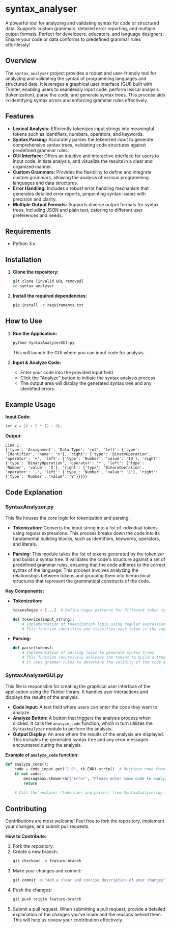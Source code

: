 
# syntax_analyser

A powerful tool for analyzing and validating syntax for code or structured data. Supports custom grammars, detailed error reporting, and multiple output formats. Perfect for developers, educators, and language designers. Ensure your code or data conforms to predefined grammar rules effortlessly!

## Overview

The `syntax_analyser` project provides a robust and user-friendly tool for analyzing and validating the syntax of programming languages and structured data. It leverages a graphical user interface (GUI) built with Tkinter, enabling users to seamlessly input code, perform lexical analysis (tokenization), parse the code, and generate syntax trees. This process aids in identifying syntax errors and enforcing grammar rules effectively.

## Features

* **Lexical Analysis:**  Efficiently tokenizes input strings into meaningful tokens such as identifiers, numbers, operators, and keywords.
* **Syntax Parsing:**  Accurately parses the tokenized input to generate comprehensive syntax trees, validating code structures against predefined grammar rules.
* **GUI Interface:** Offers an intuitive and interactive interface for users to input code, initiate analysis, and visualize the results in a clear and organized manner.
* **Custom Grammars:**  Provides the flexibility to define and integrate custom grammars, allowing the analysis of various programming languages and data structures.
* **Error Handling:**  Includes a robust error handling mechanism that generates detailed error reports, pinpointing syntax issues with precision and clarity.
* **Multiple Output Formats:** Supports diverse output formats for syntax trees, including JSON and plain text, catering to different user preferences and needs.


## Requirements

* Python 3.x


## Installation

1. **Clone the repository:**

   ```bash
   git clone [invalid URL removed]
   cd syntax_analyser
   ```

2. **Install the required dependencies:**

   ```bash
   pip install -r requirements.txt
   ```


## How to Use

1. **Run the Application:**

   ```bash
   python SyntaxAnalyzerGUI.py
   ```

   This will launch the GUI where you can input code for analysis.

2. **Input & Analyze Code:**

   * Enter your code into the provided input field.
   * Click the "Analyze" button to initiate the syntax analysis process.
   * The output area will display the generated syntax tree and any identified errors.

## Example Usage

**Input Code:**

```python
int x = 10 + 5 * (2 - 8);
```

**Output:**

```
Line 1:
{'type': 'Assignment', 'Data Type': 'int', 'left': {'type': 'Identifier', 'name': 'x'}, 'right': {'type': 'BinaryOperation', 'operator': '+', 'left': {'type': 'Number', 'value': '10'}, 'right': {'type': 'BinaryOperation', 'operator': '*', 'left': {'type': 'Number', 'value': '5'}, 'right': {'type': 'BinaryOperation', 'operator': '-', 'left': {'type': 'Number', 'value': '2'}, 'right': {'type': 'Number', 'value': '8'}}}}}
```

## Code Explanation

### SyntaxAnalyzer.py

This file houses the core logic for tokenization and parsing:

* **Tokenization:** Converts the input string into a list of individual tokens using regular expressions. This process breaks down the code into its fundamental building blocks, such as identifiers, keywords, operators, and literals.

* **Parsing:**  This module takes the list of tokens generated by the tokenizer and builds a syntax tree. It validates the code's structure against a set of predefined grammar rules, ensuring that the code adheres to the correct syntax of the language. This process involves analyzing the relationships between tokens and grouping them into hierarchical structures that represent the grammatical constructs of the code.

**Key Components:**

* **Tokenization:**

  ```python
  tokensRegex = [...]  # Define regex patterns for different token types
  
  def tokenize(input_string):
      # Implementation of tokenization logic using regular expression matching and iteration over the input string
      # This function identifies and classifies each token in the input code.
  ```

* **Parsing:**

  ```python
  def parse(tokens):
      # Implementation of parsing logic to generate syntax trees
      # This function recursively analyzes the tokens to build a tree-like representation of the code's syntactic structure.
      # It uses grammar rules to determine the validity of the code and to identify any syntax errors.
  ```

### SyntaxAnalyzerGUI.py

This file is responsible for creating the graphical user interface of the application using the Tkinter library. It handles user interactions and displays the results of the analysis.

* **Code Input:** A text field where users can enter the code they want to analyze.
* **Analyze Button:**  A button that triggers the analysis process when clicked. It calls the `analyze_code` function, which in turn utilizes the `SyntaxAnalyzer` module to perform the analysis.
* **Output Display:** An area where the results of the analysis are displayed. This includes the generated syntax tree and any error messages encountered during the analysis.

**Example of `analyze_code` function:**

```python
def analyze_code():
    code = code_input.get("1.0", tk.END).strip()  # Retrieve code from the input field
    if not code:
        messagebox.showerror("Error", "Please enter some code to analyze.")  # Display an error message if no code is entered
        return
    
    # Call the analyzer (tokenizer and parser) from SyntaxAnalyzer.py and display results in the output area
```

## Contributing

Contributions are most welcome! Feel free to fork the repository, implement your changes, and submit pull requests.

**How to Contribute:**

1. Fork the repository.
2. Create a new branch: 
   ```bash
   git checkout -b feature-branch
   ```
3. Make your changes and commit:
   ```bash
   git commit -m "Add a clear and concise description of your changes"
   ```
4. Push the changes:
   ```bash
   git push origin feature-branch
   ```
5. Submit a pull request. When submitting a pull request, provide a detailed explanation of the changes you've made and the reasons behind them. This will help us review your contribution effectively.
